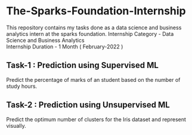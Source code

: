 # The-Sparks-Foundation-Internship

This repository contains my tasks done as a data science and business analytics intern at the sparks foundation.
Internship Category - Data Science and Business Analytics  
Internship Duration - 1 Month ( February-2022 )  

## Task-1 : Prediction using Supervised ML 

Predict the percentage of marks of an student based on the number of study hours.

## Task-2 : Prediction using Unsupervised ML

Predict the optimum number of clusters for the Iris dataset and represent visually.

